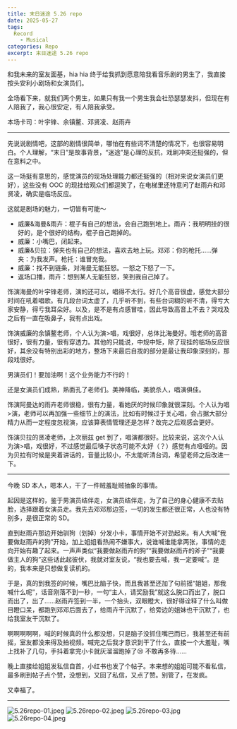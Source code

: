 ```yaml
---
title: 末日迷途 5.26 repo
date: 2025-05-27
tags: 
  Record
	- Musical
categories: Repo
excerpt: 末日迷途 5.26 repo
---
```



和我未来的室友面基，hia hia 终于给我抓到愿意陪我看音乐剧的男生了，我直接按头安利小剧场和女演员们。

全场看下来，就我们两个男生，如果只有我一个男生我会社恐瑟瑟发抖，但现在有人陪我了，我心很安定，有人陪我承受。

本场卡司：叶宇锋、余镇鳌、邓贤凌、赵雨卉

---

先说说剧情吧，这部的剧情很简单，哪怕在有些词不清楚的情况下，也很容易明白。个人理解，“末日”是故事背景，“迷途”是心理的反抗，戏剧冲突还挺强的，但在意料之中。

这一场挺有意思的，感觉演员的现场处理能力都还挺强的（相对来说女演员们更好），这些没有 OOC 的现挂给观众们都逗笑了，在电梯里还特意问了赵雨卉和邓贤凌，确实是临场反应。

这就是剧场的魅力，一切皆有可能～

- 威廉&海曼&雨卉：棍子有自己的想法，会自己跑到地上。雨卉：我明明挂的很好的，是个很好的结构，棍子自己跑掉的。
- 威廉：小嘴巴，闭起来。
- 威廉&贝拉：弹夹也有自己的想法，喜欢去地上玩。邓邓：你的枪托……弹夹：为我发声。枪托：谁冒充我。
- 威廉：找不到链条，对海曼无能狂怒。一怒之下怒了一下。
- 返场口播，雨卉：想到某人无能狂怒，笑到我自己掉了。

饰演海曼的叶宇锋老师，演的还可以，唱得不太行。好几个高音很虚，感觉大部分时间在吼着唱歌。有几段台词太虚了，几乎听不到，有些台词糊的听不清，得亏大家安静，得亏我耳朵好。以及，是不是有点感冒哇，因此导致高音上不去？哭戏及之后有一直在吸鼻子，我有点出戏。

饰演威廉的余镇鳌老师，个人认为演>唱，戏很好，总体比海曼好。哦老师的高音很好，很有力量，很有穿透力。其他的只能说，中规中矩，除了现挂的临场反应很好，其余没有特别出彩的地方，整场下来最后自戕的部分是最让我印象深刻的，那段戏很好。

男演员们！要加油啊！这个业务能力不行的！

还是女演员们成熟，熟面孔了老师们。美神降临，美貌杀人，唱演俱佳。

饰演阿曼达的雨卉老师很稳，很有力量，看她厌的时候印象就很深刻。个人认为唱>演，老师可以再加强一些细节上的演法，比如有时候过于关心唱，会占据大部分精力从而一定程度忽视演，应该算表情管理还是怎样？改完之后观感会更好。

饰演贝拉的贤凌老师，上次丽兹 get 到了，唱演都很好。比较来说，这次个人认为演>唱，戏很好，不过感觉最后嗓子状态可能不太好（？）感觉有点哑哑的。因为贝拉有时候是夹着讲话的，音量比较小，不太能听清台词，希望老师之后改进一下。

---

今晚 SD 本人，嗯本人，干了一件贼羞耻贼抽象的事情。

起因是这样的，鉴于男演员结伴走，女演员结伴走，为了自己的身心健康不去贴脸，选择跟着女演员走。我先去邓邓那边签，一切的发生都还很正常，人也没有特别多，是很正常的 SD。

直到赵雨卉那边开始驯狗（划掉）分发小卡，事情开始不对劲起来。有人大喊“我要做赵雨卉的狗”开始，加上姐姐看热闹不嫌事大，说谁喊谁能拿两张，事情的走向开始有趣了起来。一声声类似“我要做赵雨卉的狗”“我要做赵雨卉的斧子”“我要做主人的狗”这些话此起彼伏，我就对室友说，“我也要去喊，我一定要喊”。是的，我本来是只想做复读机的。

于是，真的到我签的时候，嘴巴比脑子快，而且我甚至还加了句前摇“姐姐，那我喊什么呢”，话音刚落不到一秒，一句“主人，请奖励我”就这么脱口而出了，脱口而出了，出了……赵雨卉签到一半，一个抬头，双眼瞪大，很好得诠释了什么叫做目瞪口呆，都跑到邓邓后面去了，给雨卉干沉默了，给旁边的姐妹也干沉默了，也给我室友干沉默了。

啊啊啊啊啊，喊的时候真的什么都没想，只是脑子没抓住嘴巴而已，我甚至还有前摇，室友都没来得及拍视频。喊完之后我才意识到干了什么，直接一个大羞耻，嘴上找补了几句，手抖着拿完小卡就灰溜溜跑掉了😢 不敢再多待……

晚上直接给姐姐发私信自首，小红书也发了个帖子。本来想的姐姐可能不看私信，最多刷到帖子点个赞，没想到，又回了私信，又点了赞。别管了，在发疯。

又幸福了。

---

![5.26repo-01.jpeg](/images/5.26repo-01.jpeg)
![5.26repo-02.jpeg](/images/5.26repo-02.jpeg)
![5.26repo-03.jpg](/images/5.26repo-03.jpg)
![5.26repo-04.jpeg](/images/5.26repo-04.jpeg)
